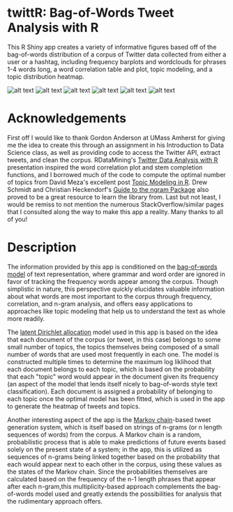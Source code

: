 # twittR: Bag-of-Words Tweet Analysis with R 

This R Shiny app creates a variety of informative figures based off of the bag-of-words distribution of a corpus of Twitter data collected from either a user or a hashtag, including frequency barplots and wordclouds for phrases 1-4 words long, a word correlation table and plot, topic modeling, and a topic distribution heatmap.

![alt text](http://i.imgur.com/aSJurJ4.png "Screenshot 1")
![alt text](http://i.imgur.com/JSbkV8b.png "Screenshot 2")
![alt text](http://i.imgur.com/VY4CC3m.png "Screenshot 3")
![alt text](http://i.imgur.com/QWQT6gc.png "Screenshot 4")
![alt text](http://i.imgur.com/yOj62eF.png "Screenshot 5")
![alt text](http://i.imgur.com/datjk3q.png "Screenshot 6")

# Acknowledgements 

First off I would like to thank Gordon Anderson at UMass Amherst for giving me the idea to create this through an assignment in his Introduction to Data Science class, as well as providing code to access the Twitter API, extract tweets, and clean the corpus. RDataMining's [Twitter Data Analysis with R](http://www.rdatamining.com/docs/twitter-analysis-with-r) presentation inspired the word correlation plot and stem completion functions, and I borrowed much of the code to compute the optimal number of topics from David Meza's excellent post [Topic Modeling in R](http://davidmeza1.github.io/2015/07/20/topic-modeling-in-R.html). Drew Schmidt and Christian Heckendorf's [Guide to the ngram Package](https://cran.r-project.org/web/packages/ngram/vignettes/ngram-guide.pdf) also proved to be a great resource to learn the library from. Last but not least, I would be remiss to not mention the numerous StackOverflow/similar pages that I consulted along the way to make this app a reality. Many thanks to all of you!  

# Description

The information provided by this app is conditioned on the [bag-of-words model](https://en.wikipedia.org/wiki/Bag-of-words_model) of text representation, where grammar and word order are ignored in favor of tracking the frequency words appear among the corpus. Though simplistic in nature, this perspective quickly elucidates valuable information about what words are most important to the corpus through frequency, correlation, and n-gram analysis, and offers easy applications to approaches like topic modeling that help us to understand the text as whole more readily. 

The [latent Dirichlet allocation](https://en.wikipedia.org/wiki/Latent_Dirichlet_allocation) model used in this app is based on the idea that each document of the corpus (or tweet, in this case) belongs to some small number of topics, the topics themselves being composed of a small number of words that are used most frequently in each one. The model is constructed multiple times to determine the maximum log liklihood that each document belongs to each topic, which is based on the probability that each "topic" word would appear in the document given its frequency (an aspect of the model that lends itself nicely to bag-of-words style text classification). Each document is assigned a probability of belonging to each topic once the optimal model has been fitted, which is used in the app to generate the heatmap of tweets and topics.

Another interesting aspect of the app is the [Markov chain](https://en.wikipedia.org/wiki/Markov_chain)-based tweet generation system, which is itself based on strings of n-grams (or n length sequences of words) from the corpus. A Markov chain is a random, probabilistic process that is able to make predictions of future events based solely on the present state of a system; in the app, this is utilized as sequences of n-grams being linked together based on the probability that each would appear next to each other in the corpus, using these values as the states of the Markov chain. Since the probabilities themselves are calculated based on the frequency of the n-1 length phrases that appear after each n-gram,this multiplicity-based approach complements the bag-of-words model used and greatly extends the possibilities for analysis that the rudimentary approach offers. 
